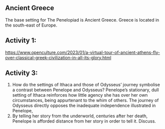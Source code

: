 ## **Ancient Greece**
The base setting for The Penelopiad is Ancient Greece. Greece is located in the south-east of Europe.
## **Activity 1:**
https://www.openculture.com/2023/01/a-virtual-tour-of-ancient-athens-fly-over-classical-greek-civilization-in-all-its-glory.html
## **Activity 3:**
1. How do the settings of Ithaca and those of Odysseus’ journey symbolise a contrast between Penelope and Odysseus?
Penelope’s stationary, dull setting of Ithaca reinforces how little agency she has over her own circumstances, being appurtenant to the whim of others. The journey of Odysseus directly opposes the inadequate independence illustrated in Penelope, 
2. By telling her story from the underworld, centuries after her death, Penelope is afforded distance from her story in order to tell it. Discuss.
